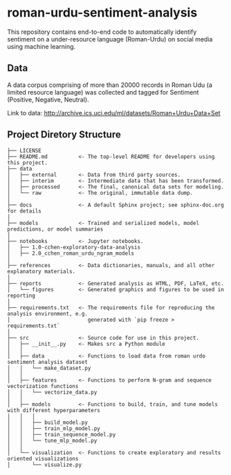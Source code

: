 # roman-urdu-sentiment-analysis

This repository contains end-to-end code to automatically identify sentiment on a under-resource language (Roman-Urdu) on social media using machine learning.   

## Data
A data corpus comprising of more than 20000 records in Roman Udu (a limited resource language) was collected and tagged for Sentiment (Positive, Negative, Neutral).

Link to data: http://archive.ics.uci.edu/ml/datasets/Roman+Urdu+Data+Set

## Project Diretory Structure
```
├── LICENSE
├── README.md          <- The top-level README for developers using this project.
├── data
│   ├── external       <- Data from third party sources.
│   ├── interim        <- Intermediate data that has been transformed.
│   ├── processed      <- The final, canonical data sets for modeling.
│   └── raw            <- The original, immutable data dump.
│
├── docs               <- A default Sphinx project; see sphinx-doc.org for details
│
├── models             <- Trained and serialized models, model predictions, or model summaries
│
├── notebooks          <- Jupyter notebooks. 
│   ├── 1.0-cchen-exploratory-data-analysis                     
│   ├── 2.0_cchen_roman_urdu_ngram_models                     
│
├── references         <- Data dictionaries, manuals, and all other explanatory materials.
│
├── reports            <- Generated analysis as HTML, PDF, LaTeX, etc.
│   └── figures        <- Generated graphics and figures to be used in reporting
│
├── requirements.txt   <- The requirements file for reproducing the analysis environment, e.g.
│                         generated with `pip freeze > requirements.txt`
│
├── src                <- Source code for use in this project.
│   ├── __init__.py    <- Makes src a Python module
│   │
│   ├── data           <- Functions to load data from roman urdo sentiment analysis dataset
│   │   └── make_dataset.py
│   │
│   ├── features       <- Functions to perform N-gram and sequence vectorization functions
│   │   └── vectorize_data.py
│   │
│   ├── models         <- Functions to build, train, and tune models with different hyperparameters
│   │   │                
│   │   ├── build_model.py
│   │   ├── train_mlp_model.py
│   │   ├── train_sequence_model.py
│   │   └── tune_mlp_model.py 
│   │ 
│   └── visualization  <- Functions to create exploratory and results oriented visualizations
│       └── visualize.py
```
